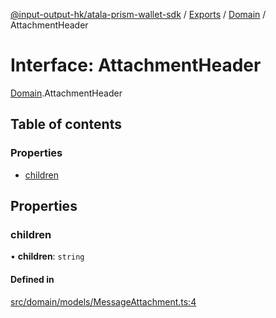 [@input-output-hk/atala-prism-wallet-sdk](../README.md) / [Exports](../modules.md) / [Domain](../modules/Domain.md) / AttachmentHeader

# Interface: AttachmentHeader

[Domain](../modules/Domain.md).AttachmentHeader

## Table of contents

### Properties

- [children](Domain.AttachmentHeader.md#children)

## Properties

### children

• **children**: `string`

#### Defined in

[src/domain/models/MessageAttachment.ts:4](https://github.com/input-output-hk/atala-prism-wallet-sdk-ts/blob/3f28060/src/domain/models/MessageAttachment.ts#L4)
